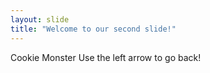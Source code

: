 ```yaml
---
layout: slide
title: "Welcome to our second slide!"
---
```

Cookie Monster
Use the left arrow to go back!
